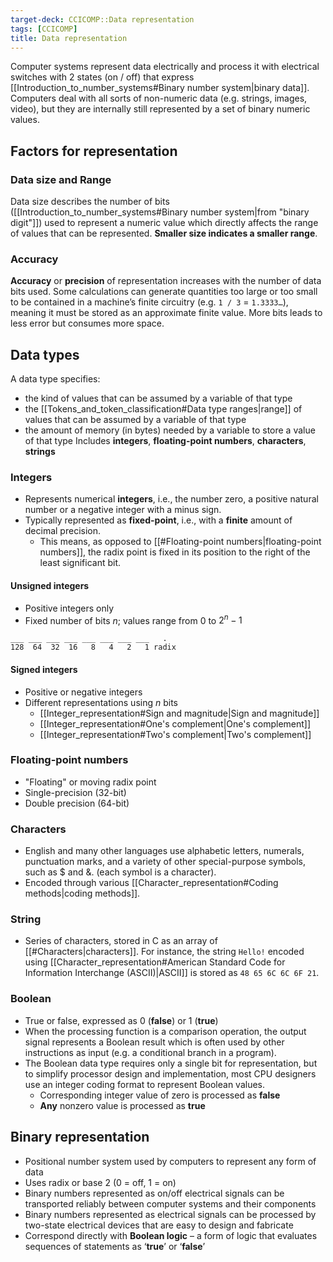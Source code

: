 ```yaml
---
target-deck: CCICOMP::Data representation
tags: [CCICOMP]
title: Data representation
---
```


Computer systems represent data electrically and process it with electrical switches with 2 states (on / off) that express [[Introduction_to_number_systems#Binary number system|binary data]]. Computers deal with all sorts of non-numeric data (e.g. strings, images, video), but they are internally still represented by a set of binary numeric values.

## Factors for representation

<!--ID: 1716721003496-->

### Data size and Range

Data size describes the number of bits ([[Introduction_to_number_systems#Binary number system|from "binary digit"]]) used to represent a numeric value which directly affects the range of values that can be represented. **Smaller size indicates a smaller range**.

<!--ID: 1695735170747-->

### Accuracy

**Accuracy** or **precision** of representation increases with the number of data bits used. Some calculations can generate quantities too large or too small to be contained in a machine’s finite circuitry (e.g. `1 / 3` = `1.3333…`), meaning it must be stored as an approximate finite value. More bits leads to less error but consumes more space.
<!--ID: 1695735170756-->

## Data types

A data type specifies:

- the kind of values that can be assumed by a variable of that type
- the [[Tokens_and_token_classification#Data type ranges|range]] of values that can be assumed by a variable of that type
- the amount of memory (in bytes) needed by a variable to store a value of that type
Includes **integers**, **floating-point numbers**, **characters**, **strings**
<!--ID: 1695735170760-->

### Integers

- Represents numerical **integers**, i.e., the number zero, a positive natural number or a negative integer with a minus sign.
- Typically represented as **fixed-point**, i.e., with a **finite** amount of decimal precision.
	- This means, as opposed to [[#Floating-point numbers|floating-point numbers]], the radix point is fixed in its position to the right of the least significant bit.
<!--ID: 1695735170763-->

#### Unsigned integers

- Positive integers only
- Fixed number of bits $n$; values range from 0 to $2^n - 1$

```
___ ___ ___ ___ ___ ___ ___ ___   .
128  64  32  16   8   4   2   1 radix
```

<!--ID: 1695813839293-->

#### Signed integers

- Positive or negative integers
- Different representations using $n$ bits
	- [[Integer_representation#Sign and magnitude|Sign and magnitude]]
	- [[Integer_representation#One's complement|One's complement]]
	- [[Integer_representation#Two's complement|Two's complement]]
<!--ID: 1695735170767-->

### Floating-point numbers

- "Floating" or moving radix point
- Single-precision (32-bit)
- Double precision (64-bit)
<!--ID: 1695735170771-->

### Characters

- English and many other languages use alphabetic letters, numerals, punctuation marks, and a variety of other special-purpose symbols, such as $ and &. (each symbol is a character).
- Encoded through various [[Character_representation#Coding methods|coding methods]].
<!--ID: 1695735170774-->

### String

- Series of characters, stored in C as an array of [[#Characters|characters]]. For instance, the string `Hello!` encoded using [[Character_representation#American Standard Code for Information Interchange (ASCII)|ASCII]] is stored as `48 65 6C 6C 6F 21`.
<!--ID: 1695735170778-->

### Boolean

- True or false, expressed as 0 (**false**) or 1 (**true**)
- When the processing function is a comparison operation, the output signal represents a Boolean result which is often used by other instructions as input (e.g. a conditional branch in a program).
- The Boolean data type requires only a single bit for representation, but to simplify processor design and implementation, most CPU designers use an integer coding format to represent Boolean values.
	- Corresponding integer value of zero is processed as **false**
	- **Any** nonzero value is processed as **true**
<!--ID: 1695735170781-->

## Binary representation

- Positional number system used by computers to represent any form of data
- Uses radix or base 2 (0 = off, 1 = on)
- Binary numbers represented as on/off electrical signals can be transported reliably between computer systems and their components
- Binary numbers represented as electrical signals can be processed by two-state electrical devices that are easy to design and fabricate
- Correspond directly with **Boolean logic** – a form of logic that evaluates sequences of statements as ‘**true**’ or ‘**false**’
<!--ID: 1695735170784-->
